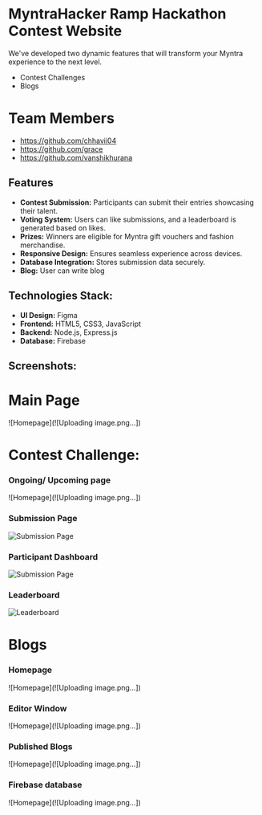 # MyntraHacker Ramp Hackathon Contest Website

We've developed two dynamic features that will transform your Myntra experience to the next level.
- Contest Challenges
- Blogs

# Team Members
- https://github.com/chhavii04
- https://github.com/grace
- https://github.com/vanshikhurana

## Features

- **Contest Submission:** Participants can submit their entries showcasing their talent.
- **Voting System:** Users can like submissions, and a leaderboard is generated based on likes.
- **Prizes:** Winners are eligible for Myntra gift vouchers and fashion merchandise.
- **Responsive Design:** Ensures seamless experience across devices.
- **Database Integration:** Stores submission data securely.
- **Blog:** User can write blog

## Technologies Stack:

- **UI Design:** Figma
- **Frontend:** HTML5, CSS3, JavaScript
- **Backend:** Node.js, Express.js
- **Database:** Firebase

## Screenshots:

# Main Page
![Homepage](![Uploading image.png…])

# Contest Challenge:

### Ongoing/ Upcoming page
![Homepage](![Uploading image.png…])

### Submission Page
![Submission Page](screenshots/submission.png)

### Participant Dashboard
![Submission Page](screenshots/submission.png)

### Leaderboard
![Leaderboard](screenshots/leaderboard.png)

# Blogs

### Homepage
![Homepage](![Uploading image.png…])

### Editor Window
![Homepage](![Uploading image.png…])

### Published Blogs
![Homepage](![Uploading image.png…])

### Firebase database
![Homepage](![Uploading image.png…])

